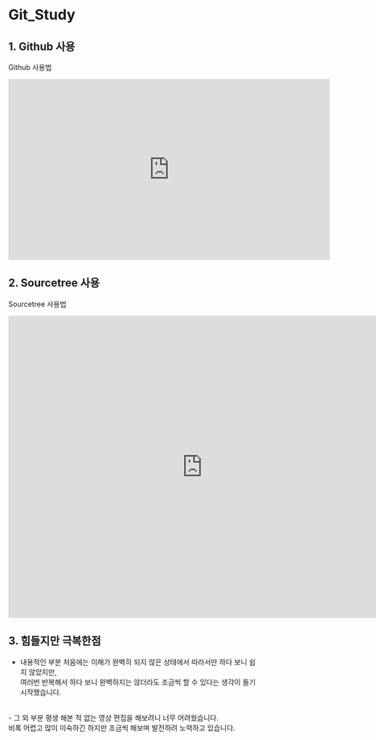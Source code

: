 # Git_Study

## 1. Github 사용
Github 사용법
<iframe width="640" height="360" src="https://www.youtube.com/embed/A4ILjC92ieE" title="YouTube video player" frameborder="0" allow="accelerometer; autoplay; clipboard-write; encrypted-media; gyroscope; picture-in-picture" allowfullscreen></iframe>


## 2. Sourcetree 사용
Sourcetree 사용법
<iframe width="771" height="601" src="https://www.youtube.com/embed/baqPSxS-NJs" title="YouTube video player" frameborder="0" allow="accelerometer; autoplay; clipboard-write; encrypted-media; gyroscope; picture-in-picture" allowfullscreen></iframe>



## 3. 힘들지만 극복한점
- 내용적인 부분
처음에는 이해가 완벽히 되지 않은 상태에서 따라서만 하다 보니 쉽지 않았지만, <br>
여러번 반복해서 하다 보니 완벽하지는 않더라도 조금씩 할 수 있다는 생각이 들기 시작했습니다.
<br>
- 그 외 부분
평생 해본 적 없는 영상 편집을 해보려니 너무 어려웠습니다. <br>
비록 어렵고 많이 미숙하긴 하지만 조금씩 해보며 발전하려 노력하고 있습니다.
